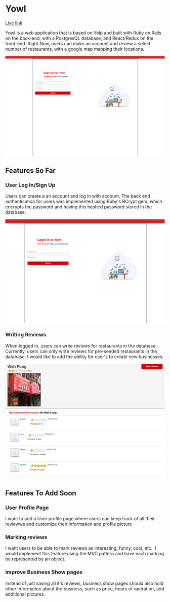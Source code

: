 # Yowl

[Live link][heroku]

[heroku]: http://yowl.eugenecheng.club

Yowl is a web application that is based on Yelp and built with Ruby on Rails on the back-end, with a PostgresQL database, and React/Redux on the front-end. Right Now, users can make an account and review a select number of restaurants, with a google map mapping their locations.

![signup](app/assets/images/signup.png)

## Features So Far

### User Log In/Sign Up

Users can create a an account and log in with account. The back end authentication for users was implemented using Ruby's BCrypt gem, which encrypts the password and having this hashed password stored in the database.

![login](app/assets/images/login.png)

### Writing Reviews

When logged in, users can write reviews for restaurants in the database. Currently, users can only write reviews for pre-seeded restaurants in the database. I would like to add the ability for user's to create new businesses.

![reviews](app/assets/images/reviews.png)

## Features To Add Soon

### User Profile Page

I want to add a User profile page where users can keep track of all their reviewws and customize their information and profile picture

### Marking reviews

I want users to be able to mark reviews as interesting, funny, cool, etc.. I would implement this feature using the MVC pattern and have each marking be represented by an object.


### Improve Business Show pages

Instead of just saving all it's reviews, business show pages should also hold other information about the business, such as price, hours of operation, and additional pictures.
